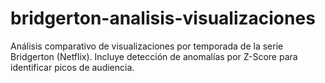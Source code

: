 # bridgerton-analisis-visualizaciones
Análisis comparativo de visualizaciones por temporada de la serie Bridgerton (Netflix). Incluye detección de anomalías por Z-Score para identificar picos de audiencia.

